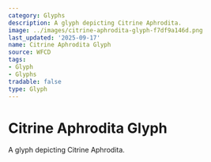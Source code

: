 ```yaml
---
category: Glyphs
description: A glyph depicting Citrine Aphrodita.
image: ../images/citrine-aphrodita-glyph-f7df9a146d.png
last_updated: '2025-09-17'
name: Citrine Aphrodita Glyph
source: WFCD
tags:
- Glyph
- Glyphs
tradable: false
type: Glyph
---
```


# Citrine Aphrodita Glyph

A glyph depicting Citrine Aphrodita.

